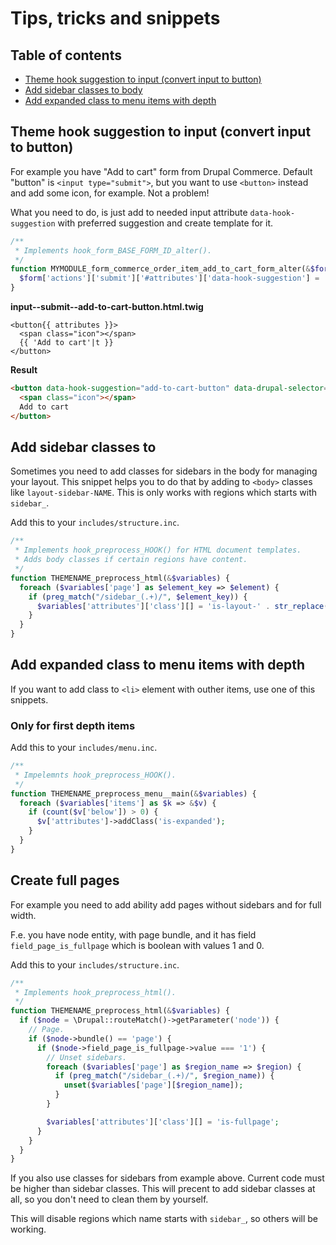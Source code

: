 # Tips, tricks and snippets

## Table of contents
* [Theme hook suggestion to input (convert input to button)](#input-to-button)
* [Add sidebar classes to body](#sidebar-classes)
* [Add expanded class to menu items with depth](#menu-depth-classes)

<a name="input-to-button"></a>

## Theme hook suggestion to input (convert input to button)

For example you have "Add to cart" form from Drupal Commerce. Default "button" is `<input type="submit">`, but you want to  use `<button>` instead and add some icon, for example. Not a problem!

What you need to do, is just add to needed input attribute `data-hook-suggestion` with preferred suggestion and create template for it.

```php
/**
 * Implements hook_form_BASE_FORM_ID_alter().
 */
function MYMODULE_form_commerce_order_item_add_to_cart_form_alter(&$form, \Drupal\Core\Form\FormStateInterface $form_state, $form_id) {
  $form['actions']['submit']['#attributes']['data-hook-suggestion'] = 'add-to-cart-button';
}
```

**input--submit--add-to-cart-button.html.twig**

```twig
<button{{ attributes }}>
  <span class="icon"></span>
  {{ 'Add to cart'|t }}
</button>
```

**Result**

```html
<button data-hook-suggestion="add-to-cart-button" data-drupal-selector="edit-submit" type="submit" id="edit-submit--2" name="op" value="Add to cart" class="button button--primary js-form-submit form-submit">
  <span class="icon"></span>
  Add to cart
</button>
```

<a name="sidebar-classes"></a>

## Add sidebar classes to <body>

Sometimes you need to add classes for sidebars in the body for managing your layout. This snippet helps you to do that by adding to `<body>` classes like `layout-sidebar-NAME`. This is only works with regions which starts with `sidebar_`.

Add this to your `includes/structure.inc`.

~~~php
/**
 * Implements hook_preprocess_HOOK() for HTML document templates.
 * Adds body classes if certain regions have content.
 */
function THEMENAME_preprocess_html(&$variables) {
  foreach ($variables['page'] as $element_key => $element) {
    if (preg_match("/sidebar_(.+)/", $element_key)) {
      $variables['attributes']['class'][] = 'is-layout-' . str_replace('_', '-', $element_key);
    }
  }
}
~~~

<a name="menu-depth-classes"></a>

## Add expanded class to menu items with depth

If you want to add class to `<li>` element with outher items, use one of this snippets.

### Only for first depth items

Add this to your `includes/menu.inc`.

~~~php
/**
 * Impelemnts hook_preprocess_HOOK().
 */
function THEMENAME_preprocess_menu__main(&$variables) {
  foreach ($variables['items'] as $k => &$v) {
    if (count($v['below']) > 0) {
      $v['attributes']->addClass('is-expanded');
    }
  }
}
~~~

## Create full pages

For example you need to add ability add pages without sidebars and for full width.

F.e. you have node entity, with page bundle, and it has field `field_page_is_fullpage` which is boolean with values 1 and 0.

Add this to your `includes/structure.inc`.

```php
/**
 * Implements hook_preprocess_html().
 */
function THEMENAME_preprocess_html(&$variables) {
  if ($node = \Drupal::routeMatch()->getParameter('node')) {
    // Page.
    if ($node->bundle() == 'page') {
      if ($node->field_page_is_fullpage->value === '1') {
        // Unset sidebars.
        foreach ($variables['page'] as $region_name => $region) {
          if (preg_match("/sidebar_(.+)/", $region_name)) {
            unset($variables['page'][$region_name]);
          }
        }

        $variables['attributes']['class'][] = 'is-fullpage';
      }
    }
  }
}
```

If you also use classes for sidebars from example above. Current code must be higher than sidebar classes. This will precent to add sidebar classes at all, so you don't need to clean them by yourself.

This will disable regions which name starts with `sidebar_`, so others will be working.
